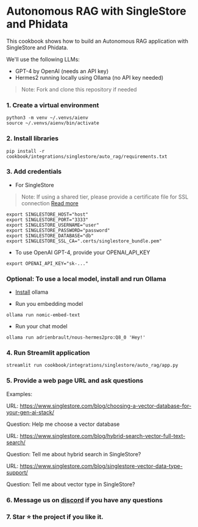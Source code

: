 # Autonomous RAG with SingleStore and Phidata

This cookbook shows how to build an Autonomous RAG application with SingleStore and Phidata.

We'll use the following LLMs:

- GPT-4 by OpenAI (needs an API key)
- Hermes2 running locally using Ollama (no API key needed)

> Note: Fork and clone this repository if needed

### 1. Create a virtual environment

```shell
python3 -m venv ~/.venvs/aienv
source ~/.venvs/aienv/bin/activate
```

### 2. Install libraries

```shell
pip install -r cookbook/integrations/singlestore/auto_rag/requirements.txt
```

### 3. Add credentials

- For SingleStore

> Note: If using a shared tier, please provide a certificate file for SSL connection [Read more](https://docs.singlestore.com/cloud/connect-to-your-workspace/connect-with-mysql/connect-with-mysql-client/connect-to-singlestore-helios-using-tls-ssl/)

```shell
export SINGLESTORE_HOST="host"
export SINGLESTORE_PORT="3333"
export SINGLESTORE_USERNAME="user"
export SINGLESTORE_PASSWORD="password"
export SINGLESTORE_DATABASE="db"
export SINGLESTORE_SSL_CA=".certs/singlestore_bundle.pem"
```

- To use OpenAI GPT-4, provide your OPENAI_API_KEY

```shell
export OPENAI_API_KEY="sk-..."
```

### Optional: To use a local model, install and run Ollama

- [Install](https://github.com/ollama/ollama?tab=readme-ov-file#macos) ollama

- Run you embedding model

```shell
ollama run nomic-embed-text
```

- Run your chat model

```shell
ollama run adrienbrault/nous-hermes2pro:Q8_0 'Hey!'
```

### 4. Run Streamlit application

```shell
streamlit run cookbook/integrations/singlestore/auto_rag/app.py
```

### 5. Provide a web page URL and ask questions

Examples:

URL: https://www.singlestore.com/blog/choosing-a-vector-database-for-your-gen-ai-stack/

Question: Help me choose a vector database

URL: https://www.singlestore.com/blog/hybrid-search-vector-full-text-search/

Question: Tell me about hybrid search in SingleStore?

URL: https://www.singlestore.com/blog/singlestore-vector-data-type-support/

Question: Tell me about vector type in SingleStore?

### 6. Message us on [discord](https://discord.gg/4MtYHHrgA8) if you have any questions

### 7. Star ⭐️ the project if you like it.
